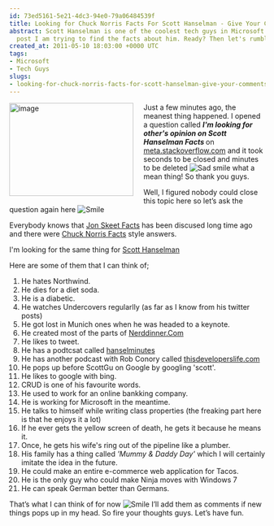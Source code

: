 ```yaml
---
id: 73ed5161-5e21-4dc3-94e0-79a06484539f
title: Looking for Chuck Norris Facts For Scott Hanselman - Give Your Comments
abstract: Scott Hanselman is one of the coolest tech guys in Microsoft and in this
  post I am trying to find the facts about him. Ready? Then let's rumble !
created_at: 2011-05-10 18:03:00 +0000 UTC
tags:
- Microsoft
- Tech Guys
slugs:
- looking-for-chuck-norris-facts-for-scott-hanselman-give-your-comments
---
```


<p><a href="http://tugberkugurlu.com/content/images/uploadedbyauthors/wlw/40f9cba43735_14BB9/image.png"><img height="183" width="244" src="http://tugberkugurlu.com/content/images/uploadedbyauthors/wlw/40f9cba43735_14BB9/image_thumb.png" align="left" alt="image" border="0" title="image" style="background-image: none; margin: 0px 20px 10px 0px; padding-left: 0px; padding-right: 0px; display: inline; float: left; padding-top: 0px; border: 0px;" /></a>Just a few minutes ago, the meanest thing happened. I opened a question called <strong><em>I'm looking for other's opinion on Scott Hanselman Facts </em></strong>on <a target="_blank" href="http://meta.stackoverflow.com" title="meta.stackoverflow.com">meta.stackoverflow.com</a> and it took seconds to be closed and minutes to be deleted <img src="http://tugberkugurlu.com/content/images/uploadedbyauthors/wlw/40f9cba43735_14BB9/wlEmoticon-sadsmile.png" alt="Sad smile" class="wlEmoticon wlEmoticon-sadsmile" style="border-style: none;" /> what a mean thing! So thank you guys.</p>
<p>Well, I figured nobody could close this topic here so let&rsquo;s ask the question again here <img src="http://tugberkugurlu.com/content/images/uploadedbyauthors/wlw/40f9cba43735_14BB9/wlEmoticon-smile.png" alt="Smile" class="wlEmoticon wlEmoticon-smile" style="border-style: none;" /></p>
<p>Everybody knows that <a href="http://meta.stackoverflow.com/questions/9134/jon-skeet-facts">Jon Skeet Facts</a> has been discused long time ago and there were <a href="http://www.chucknorrisfacts.com/">Chuck Norris Facts</a> style answers.</p>
<p>I'm looking for the same thing for <a href="http://hanselman.com/blog">Scott Hanselman</a></p>
<p>Here are some of them that I can think of;</p>
<ol>
<li>He hates Northwind. </li>
<li>He dies for a diet soda. </li>
<li>He is a diabetic. </li>
<li>He watches Undercovers regularlly (as far as I know from his twitter posts) </li>
<li>He got lost in Munich ones when he was headed to a keynote. </li>
<li>He created most of the parts of <a target="_blank" href="http://nerddinner.com" title="Nerddiner.Com">Nerddinner.Com</a> </li>
<li>He likes to tweet. </li>
<li>He has a podtcsat called <a target="_blank" href="http://hanselminutes.com/" title="hanselminutes.com">hanselminutes</a> </li>
<li>He has another podcast with Rob Conory called <a target="_blank" href="http://thisdeveloperslife.com/" title="thisdeveloperslife.com">thisdeveloperslife.com</a> </li>
<li>He pops up before ScottGu on Google by googling 'scott'.</li>
<li>He likes to google with bing.</li>
<li>CRUD is one of his favourite words.</li>
<li>He used to work for an online bankking company. </li>
<li>He is working for Microsoft in the meantime. </li>
<li>He talks to himself while writing class properties (the freaking part here is that he enjoys it a lot)</li>
<li>If he ever gets the yellow screen of death, he gets it because he means it. </li>
<li>Once, he gets his wife's ring out of the pipeline like a plumber. </li>
<li>His family has a thing called <em>'Mummy &amp; Daddy Day'</em> which I will certainly imitate the idea in the future. </li>
<li>He could make an entire e-commerce web application for Tacos.</li>
<li>He is the only guy who could make Ninja moves with Windows 7</li>
<li>He can speak German better than Germans.</li>
</ol>
<p>That&rsquo;s what I can think of for now <img src="http://tugberkugurlu.com/content/images/uploadedbyauthors/wlw/40f9cba43735_14BB9/wlEmoticon-smile.png" alt="Smile" class="wlEmoticon wlEmoticon-smile" style="border-style: none;" /> I&rsquo;ll add them as comments if new things pops up in my head. So fire your thoughts guys. Let&rsquo;s have fun.</p>